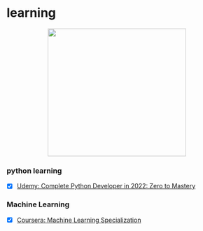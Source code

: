# learning

<p align="center">
  <img src="https://i.imgur.com/A5J6Qdb.png" width="316" height="292"/>
</p>


### python learning
- [x] [Udemy: Complete Python Developer in 2022: Zero to Mastery](https://www.udemy.com/course/complete-python-developer-zero-to-mastery/)


### Machine Learning
- [x] [Coursera: Machine Learning Specialization](https://www.coursera.org/specializations/machine-learning-introduction)